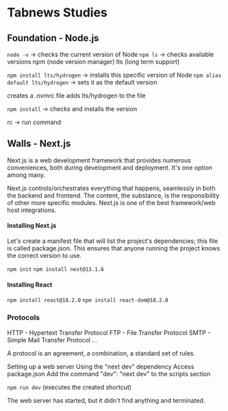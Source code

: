 # Tabnews Studies

## Foundation - Node.js
```node -v``` -> checks the current version of Node
```npm ls``` -> checks available versions
npm (node version manager)
lts (long term support)

```npm install lts/hydrogen``` -> installs this specific version of Node
```npm alias default lts/hydrogen``` -> sets it as the default version

creates a .nvmrc file
adds lts/hydrogen to the file

```npm install``` -> checks and installs the version

rc -> run command

## Walls - Next.js
Next.js is a web development framework that provides numerous conveniences, both during development and deployment. It's one option among many.

Next.js controls/orchestrates everything that happens, seamlessly in both the backend and frontend. The content, the substance, is the responsibility of other more specific modules. Next.js is one of the best framework/web host integrations.

#### Installing Next.js
Let's create a manifest file that will list the project's dependencies; this file is called package.json. This ensures that anyone running the project knows the correct version to use.

```npm init```
```npm install next@13.1.6```

#### Installing React

```npm install react@18.2.0```
```npm install react-dom@18.2.0```


### Protocols
HTTP - Hypertext Transfer Protocol
FTP - File Transfer Protocol
SMTP - Simple Mail Transfer Protocol
...

A protocol is an agreement, a combination, a standard set of rules.

Setting up a web server
Using the "next dev" dependency
Access package.json
Add the command "dev": "next dev" to the scripts section

```npm run dev``` (executes the created shortcut)

The web server has started, but it didn't find anything and terminated.